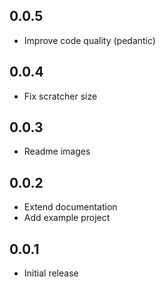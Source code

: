 ## 0.0.5

* Improve code quality (pedantic)

## 0.0.4

* Fix scratcher size

## 0.0.3

* Readme images

## 0.0.2

* Extend documentation
* Add example project

## 0.0.1

* Initial release
